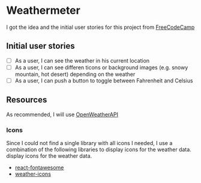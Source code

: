 # Weathermeter

I got the idea and the initial user stories for this project from [FreeCodeCamp](https://www.freecodecamp.com/challenges/show-the-local-weather)

## Initial user stories
* [ ] As a user, I can see the weather in his current location
* [ ] As a user, I can see differen ticons or background images (e.g. snowy mountain, hot desert) depending on the weather
* [ ] As a user, I can push a button to toggle between Fahrenheit and Celsius

## Resources
As recommended, I will use [OpenWeatherAPI](https://openweathermap.org/current#geo)

### Icons
Since I could not find a single library with all icons I needed, I use a combination of the following libraries to 
display icons for the weather data.
display icons for the weather data.

* [react-fontawesome](https://github.com/danawoodman/react-fontawesome)
* [weather-icons](https://github.com/erikflowers/weather-icons)